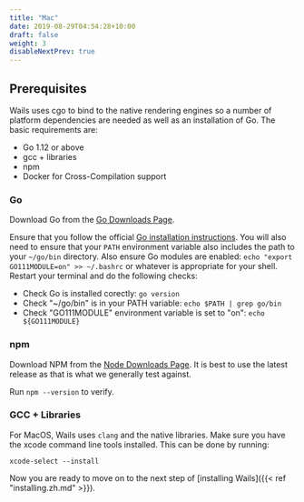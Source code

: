 ```yaml
---
title: "Mac"
date: 2019-08-29T04:54:28+10:00
draft: false
weight: 3
disableNextPrev: true
---
```


## Prerequisites

Wails uses cgo to bind to the native rendering engines so a number of platform dependencies are needed as well as an installation of Go. The basic requirements are:

- Go 1.12 or above
- gcc + libraries
- npm
- Docker for Cross-Compilation support

### Go

Download Go from the [Go Downloads Page](https://golang.org/dl/).

Ensure that you follow the official [Go installation instructions](https://golang.org/doc/install#install). You will also need to ensure that your `PATH` environment variable also includes the path to your `~/go/bin` directory. Also ensure Go modules are enabled: `echo "export GO111MODULE=on" >> ~/.bashrc` or whatever is appropriate for your shell. Restart your terminal and do the following checks:

 * Check Go is installed corectly: `go version`
 * Check "~/go/bin" is in your PATH variable: `echo $PATH | grep go/bin`
 * Check "GO111MODULE" environment variable is set to "on": `echo ${GO111MODULE}`

### npm

Download NPM from the [Node Downloads Page](https://nodejs.org/en/download/). It is best to use the latest release as that is what we generally test against.

Run `npm --version` to verify.

### GCC + Libraries

For MacOS, Wails uses `clang` and the native libraries. Make sure you have the xcode command line tools installed. This can be done by running:

`xcode-select --install`

Now you are ready to move on to the next step of [installing Wails]({{< ref "installing.zh.md" >}}).
